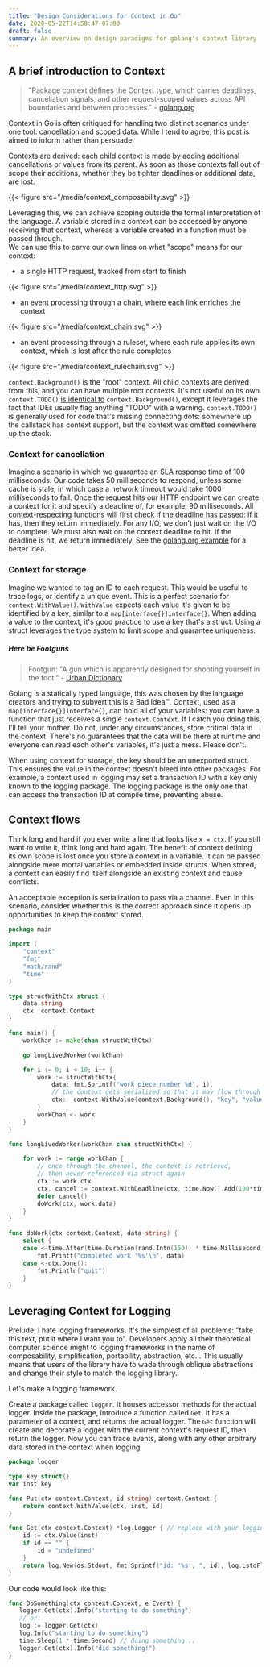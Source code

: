 ```yaml
---
title: "Design Considerations for Context in Go"
date: 2020-05-22T14:58:47-07:00
draft: false
summary: An overview on design paradigms for golang's context library
---
```


## A brief introduction to Context
 > "Package context defines the Context type, which carries deadlines, cancellation signals, and other request-scoped values across API boundaries and between processes." - [golang.org](https://golang.org/pkg/context/)

Context in Go is often critiqued for handling two distinct scenarios under one tool: [cancellation][context is for cancellation] and [scoped data][context is not for cancellation]. 
While I tend to agree, this post is aimed to inform rather than persuade.

Contexts are derived: each child context is made by adding additional cancellations or values from its parent. 
As soon as those contexts fall out of scope their additions, whether they be tighter deadlines or additional data, are lost.

{{< figure src="/media/context_composability.svg" >}}

Leveraging this, we can achieve scoping outside the formal interpretation of the language. A variable stored in a context can be accessed by anyone receiving that context, whereas a variable created in a function must be passed through.  
We can use this to carve our own lines on what "scope" means for our context: 
- a single HTTP request, tracked from start to finish

{{< figure src="/media/context_http.svg" >}}

- an event processing through a chain, where each link enriches the context

{{< figure src="/media/context_chain.svg" >}}

- an event processing through a ruleset, where each rule applies its own context, which is lost after the rule completes

{{< figure src="/media/context_rulechain.svg" >}}

`context.Background()` is the "root" context.  All child contexts are derived from this, and you can have multiple root contexts.  It's not useful on its own.  
`context.TODO()` [is identical to][stdlib context todo and background] `context.Background()`, except it leverages the fact that IDEs usually flag anything "TODO" with a warning. 
`context.TODO()` is generally used for code that's missing connecting dots: somewhere up the callstack has context support, but the context was omitted somewhere up the stack.

[how to correctly use context in go]:https://medium.com/@cep21/how-to-correctly-use-context-context-in-go-1-7-8f2c0fafdf39
[context is for cancellation]:https://dave.cheney.net/2017/01/26/context-is-for-cancelation
[context is not for cancellation]:https://dave.cheney.net/2017/08/20/context-isnt-for-cancellation
[stdlib context todo and background]:https://golang.org/src/context/context.go#L200

### Context for cancellation
Imagine a scenario in which we guarantee an SLA response time of 100 milliseconds. 
Our code takes 50 milliseconds to respond, unless some cache is stale, in which case a network timeout would take 1000 milliseconds to fail.
Once the request hits our HTTP endpoint we can create a context for it and specify a deadline of, for example, 90 milliseconds. 
All context-respecting functions will first check if the deadline has passed: if it has, then they return immediately. 
For any I/O, we don't just wait on the I/O to complete.  We must also wait on the context deadline to hit.  If the deadline is hit, we return immediately.
See the [golang.org example][deadline example] for a better idea.

[deadline example]:https://golang.org/src/context/example_test.go#L57

### Context for storage
Imagine we wanted to tag an ID to each request.  This would be useful to trace logs, or identify a unique event. 
This is a perfect scenario for `context.WithValue()`. 
`WithValue` expects each value it's given to be identified by a key, similar to a `map[interface{}]interface{}`.
When adding a value to the context, it's good practice to use a key that's a struct. 
Using a struct leverages the type system to limit scope and guarantee uniqueness.

##### Here be Footguns
> Footgun: "A gun which is apparently designed for shooting yourself in the foot." - [Urban Dictionary](https://www.urbandictionary.com/define.php?term=footgun)

Golang is a statically typed language, this was chosen by the language creators and trying to subvert this is a Bad Idea™.
Context, used as a `map[interface{}]interface{}`, can hold all of your variables: you can have a function that just receives a single `context.Context`.
If I catch you doing this, I'll tell your mother. Do not, under any circumstances, store critical data in the context. 
There's no guarantees that the data will be there at runtime and everyone can read each other's variables, it's just a mess.  Please don't.

When using context for storage, the key should be an unexported struct. 
This ensures the value in the context doesn't bleed into other packages. 
For example, a context used in logging may set a transaction ID with a key only known to the logging package. 
The logging package is the only one that can access the transaction ID at compile time, preventing abuse.

## Context flows
Think long and hard if you ever write a line that looks like `x = ctx`.  If you still want to write it, think long and hard again.
The benefit of context defining its own scope is lost once you store a context in a variable.
It can be passed alongside mere mortal variables or embedded inside structs. 
When stored, a context can easily find itself alongside an existing context and cause conflicts.

An acceptable exception is serialization to pass via a channel.  Even in this scenario, consider whether this is the correct approach since it opens up opportunities to keep the context stored.
```go
package main

import (
	"context"
	"fmt"
	"math/rand"
	"time"
)

type structWithCtx struct {
	data string
	ctx  context.Context
}

func main() {
	workChan := make(chan structWithCtx)

	go longLivedWorker(workChan)

	for i := 0; i < 10; i++ {
		work := structWithCtx{
			data: fmt.Sprintf("work piece number %d", i),
            // the context gets serialized so that it may flow through the channel
			ctx:  context.WithValue(context.Background(), "key", "value"),
		}
		workChan <- work
	}
}

func longLivedWorker(workChan chan structWithCtx) {

	for work := range workChan {
        // once through the channel, the context is retrieved,
        // then never referenced via struct again
		ctx := work.ctx
		ctx, cancel := context.WithDeadline(ctx, time.Now().Add(100*time.Millisecond))
		defer cancel()
		doWork(ctx, work.data)
	}
}

func doWork(ctx context.Context, data string) {
	select {
	case <-time.After(time.Duration(rand.Intn(150)) * time.Millisecond):
		fmt.Printf("completed work '%s'\n", data)
	case <-ctx.Done():
		fmt.Println("quit")
	}
}
```

## Leveraging Context for Logging
Prelude: I hate logging frameworks.  It's the simplest of all problems: "take this text, put it where I want you to". 
Developers apply all their theoretical computer science might to logging frameworks in the name of composability, simplification, portability, abstraction, etc...
This usually means that users of the library have to wade through oblique abstractions and change their style to match the logging library.

Let's make a logging framework. 

Create a package called `logger`.  It houses accessor methods for the actual logger.
Inside the package, introduce a function called `Get`.  It has a parameter of a context, and returns the actual logger.
The `Get` function will create and decorate a logger with the current context's request ID, then return the logger. 
Now you can trace events, along with any other arbitrary data stored in the context when logging
```go
package logger

type key struct{}
var inst key

func Put(ctx context.Context, id string) context.Context {
	return context.WithValue(ctx, inst, id)
}

func Get(ctx context.Context) *log.Logger { // replace with your logging library of choice
	id := ctx.Value(inst)
	if id == "" {
		id = "undefined"
	}
	return log.New(os.Stdout, fmt.Sprintf("id: '%s', ", id), log.LstdFlags)
}
```
Our code would look like this: 
 ```go
func DoSomething(ctx context.Context, e Event) {
	logger.Get(ctx).Info("starting to do something")
	// or:
	log := logger.Get(ctx)
	log.Info("starting to do something")
	time.Sleep(1 * time.Second) // doing something...
	logger.Get(ctx).Info("did something!")
}
 ```

